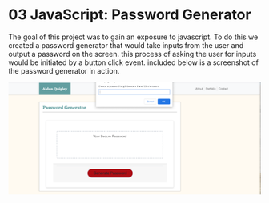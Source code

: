 # 03 JavaScript: Password Generator

The goal of this project was to gain an exposure to javascript. To do this we created a password generator that would take inputs from the user and output a password on the screen. this process of asking the user for inputs would be initiated by a button click event. included below is a screenshot of the password generator in action.

![](./Assets/Images/screenshot.png)

